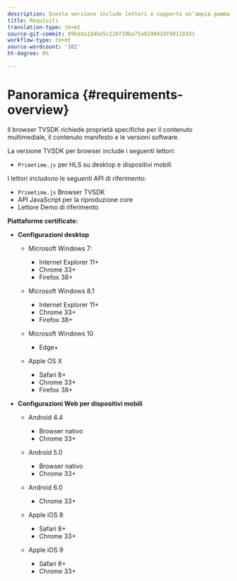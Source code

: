 ```yaml
---
description: Questa versione include lettori e supporta un’ampia gamma di browser.
title: Requisiti
translation-type: tm+mt
source-git-commit: 89bdda1d4bd5c126f19ba75a819942df901183d1
workflow-type: tm+mt
source-wordcount: '102'
ht-degree: 0%

---
```



# Panoramica {#requirements-overview}

Il browser TVSDK richiede proprietà specifiche per il contenuto multimediale, il contenuto manifesto e le versioni software.

La versione TVSDK per browser include i seguenti lettori:

* `Primetime.js` per HLS su desktop e dispositivi mobili

I lettori includono le seguenti API di riferimento:

* `Primetime.js` Browser TVSDK
* API JavaScript per la riproduzione core
* Lettore Demo di riferimento

**Piattaforme certificate:**

* **Configurazioni desktop**

   * Microsoft Windows 7:

      * Internet Explorer 11+
      * Chrome 33+
      * Firefox 38+
   * Microsoft Windows 8.1

      * Internet Explorer 11+
      * Chrome 33+
      * Firefox 38+
   * Microsoft Windows 10

      * Edge+
   * Apple OS X

      * Safari 8+
      * Chrome 33+
      * Firefox 38+




* **Configurazioni Web per dispositivi mobili**

   * Android 4.4

      * Browser nativo
      * Chrome 33+
   * Android 5.0

      * Browser nativo
      * Chrome 33+
   * Android 6.0

      * Chrome 33+
   * Apple iOS 8

      * Safari 8+
      * Chrome 33+
   * Apple iOS 9

      * Safari 8+
      * Chrome 33+